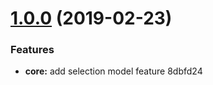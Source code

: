 # [1.0.0](/compare/8dbfd24...v1.0.0) (2019-02-23)


### Features

* **core:** add selection model feature 8dbfd24



